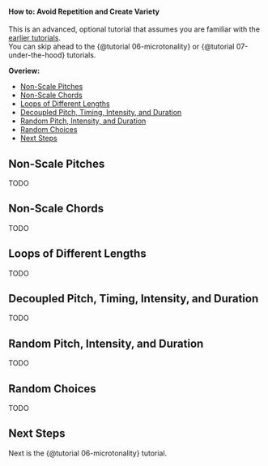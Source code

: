#### How to: Avoid Repetition and Create Variety

This is an advanced, optional tutorial that assumes you are familiar with the [earlier tutorials](./index.html#tutorials).<br>
You can skip ahead to the {@tutorial 06-microtonality} or {@tutorial 07-under-the-hood} tutorials.

**Overiew:**
- [Non-Scale Pitches](#non-scale-pitches)
- [Non-Scale Chords](#non-scale-chords)
- [Loops of Different Lengths](#loops-of-different-lengths)
- [Decoupled Pitch, Timing, Intensity, and Duration](#decoupled-params)
- [Random Pitch, Intensity, and Duration](#random-params)
- [Random Choices](#random-choices)
- [Next Steps](#next-steps)


<a name="non-scale-pitches"></a>
## Non-Scale Pitches

TODO


<a name="non-scale-chords"></a>
## Non-Scale Chords

TODO


<a name="loops-of-different-lengths"></a>
## Loops of Different Lengths

TODO


<a name="decoupled-params"></a>
## Decoupled Pitch, Timing, Intensity, and Duration

TODO


<a name="random-params"></a>
## Random Pitch, Intensity, and Duration

TODO


<a name="random-choices"></a>
## Random Choices

TODO


<a name="next-steps"></a>
## Next Steps

Next is the {@tutorial 06-microtonality} tutorial.